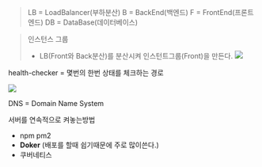 > LB = LoadBalancer(부하분산)
> B = BackEnd(백엔드)
> F = FrontEnd(프론트엔드)
> DB = DataBase(데이터베이스)

> 인스턴스 그룹
>
> - LB(Front와 Back분산)를 분산시켜 인스턴트그룹(Front)을 만든다.
>   ![](https://images.velog.io/images/alstjd0051/post/b252df94-6db8-46cd-8722-a5036a8c8114/image.png)

health-checker = 몇번의 한번 상태를 체크하는 경로

![](https://images.velog.io/images/alstjd0051/post/4b783365-6cf8-4a15-a077-fba5768fa28a/image.png)

DNS = Domain Name System

서버를 연속적으로 켜놓는방법

- npm pm2
- **Doker** (배포를 할때 쉽기때문에 주로 많이쓴다.)
- 쿠버네티스
